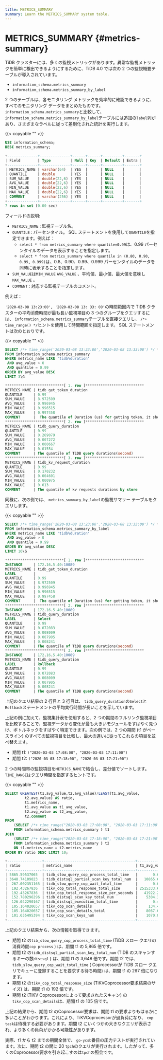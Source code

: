 ```yaml
---
title: METRICS_SUMMARY
summary: Learn the METRICS_SUMMARY system table.
---
```


# METRICS_SUMMARY {#metrics-summary}

TiDB クラスターには、多くの監視メトリックがあります。異常な監視メトリックを簡単に検出できるようにするために、TiDB 4.0 では次の 2 つの監視概要テーブルが導入されています。

-   `information_schema.metrics_summary`
-   `information_schema.metrics_summary_by_label`

2 つのテーブルは、各モニタリング メトリックを効率的に確認できるように、すべてのモニタリング データをまとめたものです。 `information_schema.metrics_summary`と比較して、 `information_schema.metrics_summary_by_label`テーブルには追加の`label`列があり、さまざまなラベルに従って差別化された統計を実行します。

{{< copyable "" >}}

```sql
USE information_schema;
DESC metrics_summary;
```

```sql
+--------------+--------------+------+------+---------+-------+
| Field        | Type         | Null | Key  | Default | Extra |
+--------------+--------------+------+------+---------+-------+
| METRICS_NAME | varchar(64)  | YES  |      | NULL    |       |
| QUANTILE     | double       | YES  |      | NULL    |       |
| SUM_VALUE    | double(22,6) | YES  |      | NULL    |       |
| AVG_VALUE    | double(22,6) | YES  |      | NULL    |       |
| MIN_VALUE    | double(22,6) | YES  |      | NULL    |       |
| MAX_VALUE    | double(22,6) | YES  |      | NULL    |       |
| COMMENT      | varchar(256) | YES  |      | NULL    |       |
+--------------+--------------+------+------+---------+-------+
7 rows in set (0.00 sec)
```

フィールドの説明:

-   `METRICS_NAME` : 監視テーブル名。
-   `QUANTILE` : パーセンタイル。 SQL ステートメントを使用して`QUANTILE`を指定できます。例えば：
    -   `select * from metrics_summary where quantile=0.99`は、0.99 パーセンタイルのデータを表示することを指定します。
    -   `select * from metrics_summary where quantile in (0.80, 0.90, 0.99, 0.999)`は、0.8、0.90、0.99、0.999 パーセンタイルのデータを同時に表示することを指定します。
-   `SUM_VALUE`は`MIN_VALUE` `AVG_VALUE` 、平均値、最小値、最大値を意味し`MAX_VALUE` 。
-   `COMMENT` : 対応する監視テーブルのコメント。

例えば：

`'2020-03-08 13:23:00', '2020-03-08 13: 33: 00'`の時間範囲内で TiDB クラスターの平均消費時間が最も長い監視項目の 3 つのグループをクエリするには、 `information_schema.metrics_summary`テーブルを直接クエリし、 `/*+ time_range() */`ヒントを使用して時間範囲を指定します。 SQL ステートメントは次のとおりです。

{{< copyable "" >}}

```sql
SELECT /*+ time_range('2020-03-08 13:23:00','2020-03-08 13:33:00') */ *
FROM information_schema.metrics_summary
WHERE metrics_name LIKE 'tidb%duration'
 AND avg_value > 0
 AND quantile = 0.99
ORDER BY avg_value DESC
LIMIT 3\G
```

```sql
***************************[ 1. row ]***************************
METRICS_NAME | tidb_get_token_duration
QUANTILE     | 0.99
SUM_VALUE    | 8.972509
AVG_VALUE    | 0.996945
MIN_VALUE    | 0.996515
MAX_VALUE    | 0.997458
COMMENT      |  The quantile of Duration (us) for getting token, it should be small until concurrency limit is reached(second)
***************************[ 2. row ]***************************
METRICS_NAME | tidb_query_duration
QUANTILE     | 0.99
SUM_VALUE    | 0.269079
AVG_VALUE    | 0.007272
MIN_VALUE    | 0.000667
MAX_VALUE    | 0.01554
COMMENT      | The quantile of TiDB query durations(second)
***************************[ 3. row ]***************************
METRICS_NAME | tidb_kv_request_duration
QUANTILE     | 0.99
SUM_VALUE    | 0.170232
AVG_VALUE    | 0.004601
MIN_VALUE    | 0.000975
MAX_VALUE    | 0.013
COMMENT      | The quantile of kv requests durations by store
```

同様に、次の例では、 `metrics_summary_by_label`の監視サマリー テーブルをクエリします。

{{< copyable "" >}}

```sql
SELECT /*+ time_range('2020-03-08 13:23:00','2020-03-08 13:33:00') */ *
FROM information_schema.metrics_summary_by_label
WHERE metrics_name LIKE 'tidb%duration'
 AND avg_value > 0
 AND quantile = 0.99
ORDER BY avg_value DESC
LIMIT 10\G
```

```sql
***************************[ 1. row ]***************************
INSTANCE     | 172.16.5.40:10089
METRICS_NAME | tidb_get_token_duration
LABEL        |
QUANTILE     | 0.99
SUM_VALUE    | 8.972509
AVG_VALUE    | 0.996945
MIN_VALUE    | 0.996515
MAX_VALUE    | 0.997458
COMMENT      |  The quantile of Duration (us) for getting token, it should be small until concurrency limit is reached(second)
***************************[ 2. row ]***************************
INSTANCE     | 172.16.5.40:10089
METRICS_NAME | tidb_query_duration
LABEL        | Select
QUANTILE     | 0.99
SUM_VALUE    | 0.072083
AVG_VALUE    | 0.008009
MIN_VALUE    | 0.007905
MAX_VALUE    | 0.008241
COMMENT      | The quantile of TiDB query durations(second)
***************************[ 3. row ]***************************
INSTANCE     | 172.16.5.40:10089
METRICS_NAME | tidb_query_duration
LABEL        | Rollback
QUANTILE     | 0.99
SUM_VALUE    | 0.072083
AVG_VALUE    | 0.008009
MIN_VALUE    | 0.007905
MAX_VALUE    | 0.008241
COMMENT      | The quantile of TiDB query durations(second)
```

上記のクエリ結果の 2 行目と 3 行目は、 `tidb_query_duration`の`Select`と`Rollback`ステートメントの平均実行時間が長いことを示しています。

上記の例に加えて、監視集計表を使用すると、2 つの期間のフルリンク監視項目を比較することで、監視データから変化が最も大きいモジュールをすばやく見つけ、ボトルネックをすばやく特定できます。次の例では、2 つの期間 (t1 がベースライン) のすべての監視項目を比較し、最大の違いに従ってこれらの項目を並べ替えます。

-   期間 t1: `("2020-03-03 17:08:00", "2020-03-03 17:11:00")`
-   期間 t2: `("2020-03-03 17:18:00", "2020-03-03 17:21:00")`

2 つの時間帯の監視項目を`METRICS_NAME`で結合し、差分値でソートします。 `TIME_RANGE`はクエリ時間を指定するヒントです。

{{< copyable "" >}}

```sql
SELECT GREATEST(t1.avg_value,t2.avg_value)/LEAST(t1.avg_value,
         t2.avg_value) AS ratio,
         t1.metrics_name,
         t1.avg_value as t1_avg_value,
         t2.avg_value as t2_avg_value,
         t2.comment
FROM
    (SELECT /*+ time_range("2020-03-03 17:08:00", "2020-03-03 17:11:00")*/ *
    FROM information_schema.metrics_summary ) t1
JOIN
    (SELECT /*+ time_range("2020-03-03 17:18:00", "2020-03-03 17:21:00")*/ *
    FROM information_schema.metrics_summary ) t2
    ON t1.metrics_name = t2.metrics_name
ORDER BY ratio DESC LIMIT 10;
```

```sql
+----------------+------------------------------------------+----------------+------------------+---------------------------------------------------------------------------------------------+
| ratio          | metrics_name                             | t1_avg_value   | t2_avg_value     | comment                                                                                     |
+----------------+------------------------------------------+----------------+------------------+---------------------------------------------------------------------------------------------+
| 5865.59537065  | tidb_slow_query_cop_process_total_time   |       0.016333 |        95.804724 | The total time of TiDB slow query statistics with slow query total cop process time(second) |
| 3648.74109023  | tidb_distsql_partial_scan_key_total_num  |   10865.666667 |  39646004.4394   | The total num of distsql partial scan key numbers                                           |
|  267.002351165 | tidb_slow_query_cop_wait_total_time      |       0.003333 |         0.890008 | The total time of TiDB slow query statistics with slow query total cop wait time(second)    |
|  192.43267836  | tikv_cop_total_response_total_size       | 2515333.66667  | 484032394.445    |                                                                                             |
|  192.43267836  | tikv_cop_total_response_size_per_seconds |   41922.227778 |   8067206.57408  |                                                                                             |
|  152.780296296 | tidb_distsql_scan_key_total_num          |    5304.333333 |    810397.618317 | The total num of distsql scan numbers                                                       |
|  126.042290167 | tidb_distsql_execution_total_time        |       0.421622 |        53.142143 | The total time of distsql execution(second)                                                 |
|  105.164020657 | tikv_cop_scan_details                    |     134.450733 |     14139.379665 |                                                                                             |
|  105.164020657 | tikv_cop_scan_details_total              |    8067.043981 |    848362.77991  |                                                                                             |
|  101.635495394 | tikv_cop_scan_keys_num                   |    1070.875    |    108838.91113  |                                                                                             |
+----------------+------------------------------------------+----------------+------------------+---------------------------------------------------------------------------------------------+
```

上記のクエリ結果から、次の情報を取得できます。

-   期間 t2 の`tib_slow_query_cop_process_total_time` (TiDB スロー クエリの消費時間`cop process` ) は、期間 t1 の 5,865 倍です。
-   期間 t2 の`tidb_distsql_partial_scan_key_total_num` (TiDB のスキャンするキーの数`distsql` ) は、期間 t1 の 3,648 倍です。期間 t2 では、 `tidb_slow_query_cop_wait_total_time` ( Coprocessorが TiDB スロー クエリでキューに登録することを要求する待ち時間) は、期間 t1 の 267 倍になります。
-   期間 t2 の`tikv_cop_total_response_size` (TiKVCoprocessor要求結果のサイズ) は、期間 t1 の 192 倍です。
-   期間 t2 (TiKV Coprocessorによって要求されたスキャン) の`tikv_cop_scan_details`は、期間 t1 の 105 倍です。

上記の結果から、期間 t2 のCoprocessor要求は、期間 t1 の要求よりもはるかに多いことがわかります。これにより、TiKVCoprocessorが過負荷になり、 `cop task`は待機する必要があります。期間 t2 にいくつかの大きなクエリが表示され、より多くの負荷がかかる可能性があります。

実際、t1 から t2 までの期間全体で、 `go-ycsb`番目の圧力テストが実行されています。次に、期間 t2 の間に 20 `tpch`のクエリが実行されます。したがって、多くのCoprocessor要求を引き起こすのは`tpch`の照会です。
